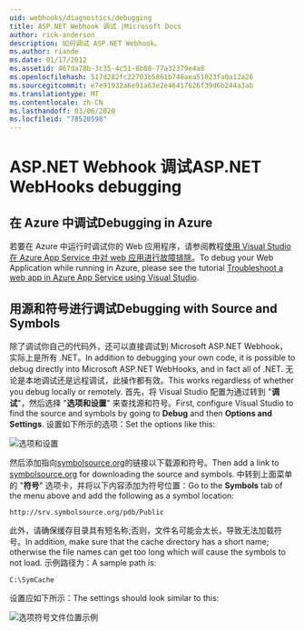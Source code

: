 ```yaml
---
uid: webhooks/diagnostics/debugging
title: ASP.NET Webhook 调试 |Microsoft Docs
author: rick-anderson
description: 如何调试 ASP.NET Webhook。
ms.author: riande
ms.date: 01/17/2012
ms.assetid: 467da78b-3c35-4c51-8b08-77a32379e4a8
ms.openlocfilehash: 517d282fc22703b5861b748aea51023fa0a12a26
ms.sourcegitcommit: e7e91932a6e91a63e2e46417626f39d6b244a3ab
ms.translationtype: MT
ms.contentlocale: zh-CN
ms.lasthandoff: 03/06/2020
ms.locfileid: "78520598"
---
```

# <a name="aspnet-webhooks-debugging"></a><span data-ttu-id="39e01-103">ASP.NET Webhook 调试</span><span class="sxs-lookup"><span data-stu-id="39e01-103">ASP.NET WebHooks debugging</span></span>  

## <a name="debugging-in-azure"></a><span data-ttu-id="39e01-104">在 Azure 中调试</span><span class="sxs-lookup"><span data-stu-id="39e01-104">Debugging in Azure</span></span>

<span data-ttu-id="39e01-105">若要在 Azure 中运行时调试你的 Web 应用程序，请参阅教程[使用 Visual Studio 在 Azure App Service 中对 web 应用进行故障排除](https://azure.microsoft.com/documentation/articles/web-sites-dotnet-troubleshoot-visual-studio/#webserverlogs)。</span><span class="sxs-lookup"><span data-stu-id="39e01-105">To debug your Web Application while running in Azure, please see the tutorial [Troubleshoot a web app in Azure App Service using Visual Studio](https://azure.microsoft.com/documentation/articles/web-sites-dotnet-troubleshoot-visual-studio/#webserverlogs).</span></span>

## <a name="debugging-with-source-and-symbols"></a><span data-ttu-id="39e01-106">用源和符号进行调试</span><span class="sxs-lookup"><span data-stu-id="39e01-106">Debugging with Source and Symbols</span></span>

<span data-ttu-id="39e01-107">除了调试你自己的代码外，还可以直接调试到 Microsoft ASP.NET Webhook，实际上是所有 .NET。</span><span class="sxs-lookup"><span data-stu-id="39e01-107">In addition to debugging your own code, it is possible to debug directly into Microsoft ASP.NET WebHooks, and in fact all of .NET.</span></span> <span data-ttu-id="39e01-108">无论是本地调试还是远程调试，此操作都有效。</span><span class="sxs-lookup"><span data-stu-id="39e01-108">This works regardless of whether you debug locally or remotely.</span></span> <span data-ttu-id="39e01-109">首先，将 Visual Studio 配置为通过转到 "**调试**"，然后选择 "**选项和设置**" 来查找源和符号。</span><span class="sxs-lookup"><span data-stu-id="39e01-109">First, configure Visual Studio to find the source and symbols by going to **Debug** and then **Options and Settings**.</span></span> <span data-ttu-id="39e01-110">设置如下所示的选项：</span><span class="sxs-lookup"><span data-stu-id="39e01-110">Set the options like this:</span></span>

![选项和设置](_static/SourceSymbols.png)

<span data-ttu-id="39e01-112">然后添加指向[symbolsource.org](http://symbolsource.org)的链接以下载源和符号。</span><span class="sxs-lookup"><span data-stu-id="39e01-112">Then add a link to [symbolsource.org](http://symbolsource.org) for downloading the source and symbols.</span></span> <span data-ttu-id="39e01-113">中转到上面菜单的 "**符号**" 选项卡，并将以下内容添加为符号位置：</span><span class="sxs-lookup"><span data-stu-id="39e01-113">Go to the **Symbols** tab of the menu above and add the following as a symbol location:</span></span>

```
http://srv.symbolsource.org/pdb/Public
```

<span data-ttu-id="39e01-114">此外，请确保缓存目录具有短名称;否则，文件名可能会太长，导致无法加载符号。</span><span class="sxs-lookup"><span data-stu-id="39e01-114">In addition, make sure that the cache directory has a short name; otherwise the file names can get too long which will cause the symbols to not load.</span></span> <span data-ttu-id="39e01-115">示例路径为：</span><span class="sxs-lookup"><span data-stu-id="39e01-115">A sample path is:</span></span>

```
C:\SymCache
```

<span data-ttu-id="39e01-116">设置应如下所示：</span><span class="sxs-lookup"><span data-stu-id="39e01-116">The settings should look similar to this:</span></span>

![选项符号文件位置示例](_static/SymSource.png)

